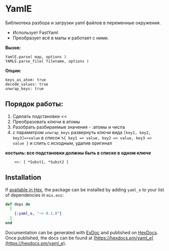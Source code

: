 # YamlE

Библиотека разбора и загрузки yaml файлов в переменные окружения.
* Использует FastYaml
* Преобразует всё в мапы и работает с ними.

**Вызов:**

    YamlE.parse( map, options )
    YAMLE.parse_file( filename, options )

**Опции:**

    keys_as_atom: true
    decode_values: true
    unwrap_keys: true

##  Порядок работы:

  1. Сделать подстановки <<
  2. Преобразовать ключи в атомы
  3. Разобрать разбираемые значения - :атомы и числа
  4. с параметром `unwrap_keys` развернуть ключи вида
       `[key1, key2, key3]=>value`
     в список `%{ key1 => value, key2 => value, key3 => value }`
     и слить с исходным, удалив оригинал

  **костыль: все подстановки должны быть в списке в одном ключе**

        <<: [ *Subst1, *Subst2 ]

## Installation

If [available in Hex](https://hex.pm/docs/publish), the package can be installed
by adding `yaml_e` to your list of dependencies in `mix.exs`:

```elixir
def deps do
  [
    {:yaml_e, "~> 0.1.0"}
  ]
end
```

Documentation can be generated with [ExDoc](https://github.com/elixir-lang/ex_doc)
and published on [HexDocs](https://hexdocs.pm). Once published, the docs can
be found at [https://hexdocs.pm/yaml_e](https://hexdocs.pm/yaml_e).
